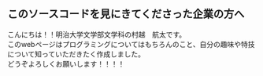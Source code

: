 ## このソースコードを見にきてくださった企業の方へ
こんにちは！！明治大学文学部文学科の村越　航太です。  
このwebページはプログラミングについてはもちろんのこと、自分の趣味や特技について知っていただきたく作成しました。  
どうぞよろしくお願いします！！！！

